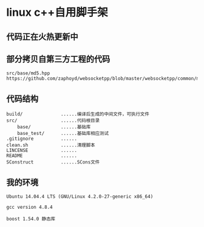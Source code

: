 # linux c++自用脚手架

## 代码正在火热更新中

## 部分拷贝自第三方工程的代码

```
src/base/md5.hpp
https://github.com/zaphoyd/websocketpp/blob/master/websocketpp/common/md5.hpp
```

## 代码结构

```
build/              ......编译后生成的中间文件，可执行文件
src/                ......代码根目录
    base/           ......基础库
    base_test/      ......基础库相应测试
.gitignore          ......
clean.sh            ......清理脚本
LINCENSE            ......
README              ......
SConstruct          ......SCons文件
```

## 我的环境

```
Ubuntu 14.04.4 LTS (GNU/Linux 4.2.0-27-generic x86_64)

gcc version 4.8.4

boost 1.54.0 静态库
```
